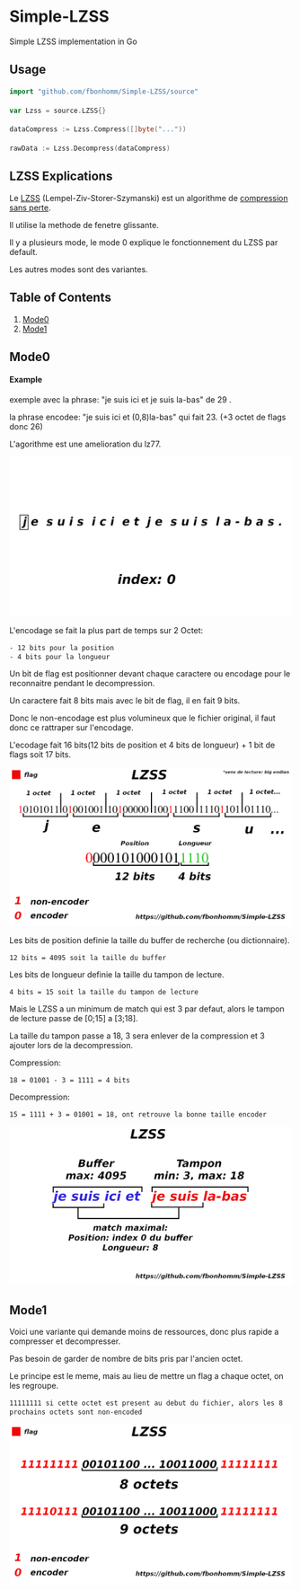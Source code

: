 # Simple-LZSS

Simple LZSS implementation in Go

## Usage
```go
import "github.com/fbonhomm/Simple-LZSS/source"

var Lzss = source.LZSS{}

dataCompress := Lzss.Compress([]byte("..."))

rawData := Lzss.Decompress(dataCompress)
```

## LZSS Explications

Le [LZSS](https://fr.wikipedia.org/wiki/LZSS) (Lempel-Ziv-Storer-Szymanski) est un algorithme de [compression sans perte](https://fr.wikipedia.org/wiki/Algorithme_de_compression_sans_perte).

Il utilise la methode de fenetre glissante.

Il y a plusieurs mode, le mode 0 explique le fonctionnement du LZSS par default.

Les autres modes sont des variantes.

## Table of Contents
1. [Mode0](#mode0)
2. [Mode1](#mode1)

## Mode0

#### Example
exemple avec la phrase: "je suis ici et je suis la-bas" de 29 .

la phrase encodee: "je suis ici et (0,8)la-bas" qui fait 23. (+3 octet de flags donc 26) 

L'agorithme est une amelioration du lz77.

![alt tag](assets/image.gif)

L'encodage se fait la plus part de temps sur 2 Octet:

    - 12 bits pour la position
    - 4 bits pour la longueur

Un bit de flag est positionner devant chaque caractere ou encodage pour le reconnaitre pendant le decompression.

Un caractere fait 8 bits mais avec le bit de flag, il en fait 9 bits.

Donc le non-encodage est plus volumineux que le fichier original, il faut donc ce rattraper sur l'encodage.

L'ecodage fait 16 bits(12 bits de position et 4 bits de longueur) + 1 bit de flags soit 17 bits.

![alt tag](assets/image1.png)


Les bits de position definie la taille du buffer de recherche (ou dictionnaire).
```
12 bits = 4095 soit la taille du buffer
```

Les bits de longueur definie la taille du tampon de lecture.
```
4 bits = 15 soit la taille du tampon de lecture
```
Mais le LZSS a un minimum de match qui est 3 par defaut, alors le tampon de lecture passe de [0;15] a [3;18].

La taille du tampon passe a 18, 3 sera enlever de la compression et 3 ajouter lors de la decompression.

Compression:
```
18 = 01001 - 3 = 1111 = 4 bits 
```

Decompression:
```
15 = 1111 + 3 = 01001 = 18, ont retrouve la bonne taille encoder 
```

![alt tag](assets/image2.png) 

## Mode1

Voici une variante qui demande moins de ressources, donc plus rapide a compresser et decompresser.

Pas besoin de garder de nombre de bits pris par l'ancien octet.

Le principe est le meme, mais au lieu de mettre un flag a chaque octet, on les regroupe.

```
11111111 si cette octet est present au debut du fichier, alors les 8 prochains octets sont non-encoded
``` 

![alt tag](assets/image3.png) 
